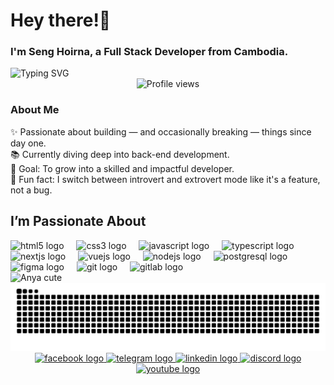 <h1 align="left"> Hey there!👋</h1>

<h3 align="left">I'm Seng Hoirna, a Full Stack Developer from Cambodia.</h3>

<div align="left">
  <img src="https://readme-typing-svg.herokuapp.com?font=Fira+Code&color=8B5CF6&size=24¢er=true&vCenter=fale&width=600&lines=Welcome+to+my+GitHub+Profile!;A+Full+Stack+Developer+from+Cambodia." alt="Typing SVG" />
</div>

<div align="center">
  <img src="https://profile-counter.glitch.me/hoirna/count.svg" alt="Profile views" />
</div>

<h3 align="left">About Me</h3>
<p align="left">
  ✨ Passionate about building — and occasionally breaking — things since day one.<br>
  📚 Currently diving deep into back-end development.<br>
  🎯 Goal: To grow into a skilled and impactful developer.<br>
  🎲 Fun fact: I switch between introvert and extrovert mode like it's a feature, not a bug.
</p>


<h2 align="left">I’m Passionate About</h2>
<div align="left">
  <img src="https://cdn.jsdelivr.net/gh/devicons/devicon/icons/html5/html5-original.svg" height="40" alt="html5 logo" />
  <img width="12" />
  <img src="https://cdn.jsdelivr.net/gh/devicons/devicon/icons/css3/css3-original.svg" height="40" alt="css3 logo" />
  <img width="12" />
  <img src="https://cdn.jsdelivr.net/gh/devicons/devicon/icons/javascript/javascript-original.svg" height="40" alt="javascript logo" />
  <img width="12" />
  <img src="https://cdn.jsdelivr.net/gh/devicons/devicon/icons/typescript/typescript-original.svg" height="40" alt="typescript logo" />
  <img width="12" />
  <img src="https://cdn.jsdelivr.net/gh/devicons/devicon/icons/nextjs/nextjs-original.svg" height="40" alt="nextjs logo" />
  <img width="12" />
  <img src="https://cdn.jsdelivr.net/gh/devicons/devicon/icons/vuejs/vuejs-original.svg" height="40" alt="vuejs logo" />
  <img width="12" />
  <img src="https://cdn.jsdelivr.net/gh/devicons/devicon/icons/nodejs/nodejs-original.svg" height="40" alt="nodejs logo" />
  <img width="12" />
  <img src="https://cdn.jsdelivr.net/gh/devicons/devicon/icons/postgresql/postgresql-original.svg" height="40" alt="postgresql logo" />
  <img width="12" />
  <img src="https://cdn.jsdelivr.net/gh/devicons/devicon/icons/figma/figma-original.svg" height="40" alt="figma logo" />
  <img width="12" />
  <img src="https://cdn.jsdelivr.net/gh/devicons/devicon/icons/git/git-original.svg" height="40" alt="git logo" />
  <img width="12" />
  <img src="https://cdn.jsdelivr.net/gh/devicons/devicon/icons/gitlab/gitlab-original.svg" height="40" alt="gitlab logo" />
</div>
<div class="gif-container">
  <img src="https://media1.tenor.com/m/2vkg2P2nWVkAAAAd/lonely-anya-spy-x-family.gif" alt="Anya cute" />
</div>

<img src="https://raw.githubusercontent.com/hoirna/hoirna/output/snake.svg" alt="Snake animation" />



<div align="center">
  <a href="https://www.facebook.com/seng.hoirna.2025" target="_blank">
    <img src="https://raw.githubusercontent.com/maurodesouza/profile-readme-generator/master/src/assets/icons/social/facebook/default.svg" width="59" height="40" alt="facebook logo"  />
  </a>
  <a href="https://t.me/S_Hoirna" target="_blank">
    <img src="https://raw.githubusercontent.com/maurodesouza/profile-readme-generator/master/src/assets/icons/social/telegram/default.svg" width="59" height="40" alt="telegram logo"  />
  </a>
  <a href="https://www.linkedin.com/in/seng-hoirna-353752343/" target="_blank">
    <img src="https://raw.githubusercontent.com/maurodesouza/profile-readme-generator/master/src/assets/icons/social/linkedin/default.svg" width="59" height="40" alt="linkedin logo"  />
  </a>
  <a href="https://discord.gg/VJEJt8yNm4" target="_blank">
    <img src="https://raw.githubusercontent.com/maurodesouza/profile-readme-generator/master/src/assets/icons/social/discord/default.svg" width="59" height="40" alt="discord logo"  />
  </a>
  <a href="https://www.youtube.com/@MOON-Dejavuu" target="_blank">
    <img src="https://raw.githubusercontent.com/maurodesouza/profile-readme-generator/master/src/assets/icons/social/youtube/default.svg" width="59" height="40" alt="youtube logo"  />
  </a>
</div>
